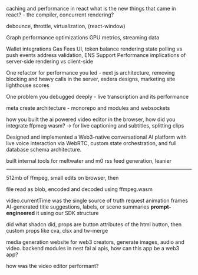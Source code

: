 caching and performance in react
what is the new things that came in react? - the compiler, concurrent rendering?

debounce, throttle, virtualization, (react-window)

Graph performance optimizations
GPU metrics, streaming data

Wallet integrations
Gas Fees UI, token balance rendering
state polling vs push events
address validation, ENS Support
Performance implications of server-side rendering vs client-side




One refactor for performance you led - next js architecture, removing blocking and heavy calls in the server, exdera designs, marketing site lighthouse scores

One problem you debugged deeply - live transcription and its performance

meta create architecture - monorepo and modules and websockets

how you built the ai powered video editor in the browser, how did you integrate ffpmeg wasm? -> for live captioning and subtitles, splitting clips

Designed and implemented a Web3-native conversational AI platform with live voice interaction via WebRTC,
custom state orchestration, and full database schema architecture.

built internal tools for meltwater and m0
rss feed generation, leanier


---
512mb of ffmpeg, small edits on browser, then 

file read as blob, encoded and decoded using ffmpeg.wasm

video.currentTime was the single source of truth
request animation frames
AI-generated title suggestions, labels, or scene summaries
**prompt-engineered** it using our SDK structure


did what shadcn did, props are button attributes of the html button, then custom props like cva, clsx and tw-merge

media generation website for web3 creators, generate images, audio and video. 
backend modules in nest
fal ai apis, how can this app be a web3 app?

how was the video editor performant?